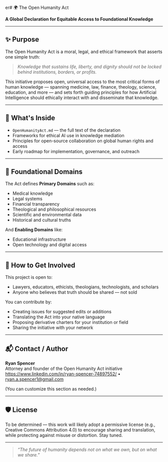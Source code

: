 er# 🌍 The Open Humanity Act

**A Global Declaration for Equitable Access to Foundational Knowledge**

---

## ✨ Purpose

The Open Humanity Act is a moral, legal, and ethical framework that asserts one simple truth:

> *Knowledge that sustains life, liberty, and dignity should not be locked behind institutions, borders, or profits.*

This initiative proposes open, universal access to the most critical forms of human knowledge — spanning medicine, law, finance, theology, science, education, and more — and sets forth guiding principles for how Artificial Intelligence should ethically interact with and disseminate that knowledge.

---

## 📜 What's Inside

- `OpenHumanityAct.md` — the full text of the declaration
- Frameworks for ethical AI use in knowledge mediation
- Principles for open-source collaboration on global human rights and access
- Early roadmap for implementation, governance, and outreach

---

## 🧱 Foundational Domains

The Act defines **Primary Domains** such as:
- Medical knowledge
- Legal systems
- Financial transparency
- Theological and philosophical resources
- Scientific and environmental data
- Historical and cultural truths

And **Enabling Domains** like:
- Educational infrastructure
- Open technology and digital access

---

## 🤝 How to Get Involved

This project is open to:
- Lawyers, educators, ethicists, theologians, technologists, and scholars
- Anyone who believes that truth should be shared — not sold

You can contribute by:
- Creating issues for suggested edits or additions
- Translating the Act into your native language
- Proposing derivative charters for your institution or field
- Sharing the initiative with your network

---

## 📬 Contact / Author

**Ryan Spencer**  
Attorney and founder of the Open Humanity Act initiative  
https://www.linkedin.com/in/ryan-spencer-74897552/ • ryan.a.spencer1@gmail.com

(You can customize this section as needed.)

---

## 🛡️ License

To be determined — this work will likely adopt a permissive license (e.g., Creative Commons Attribution 4.0) to encourage sharing and translation, while protecting against misuse or distortion. Stay tuned.

---

> *“The future of humanity depends not on what we own, but on what we share.”*
